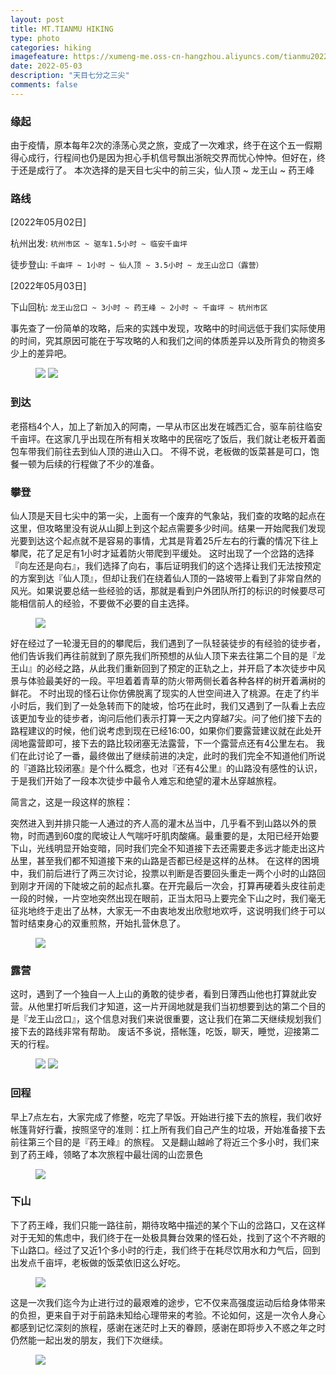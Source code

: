 ```yaml
---
layout: post
title: MT.TIANMU HIKING
type: photo
categories: hiking
imagefeature: https://xumeng-me.oss-cn-hangzhou.aliyuncs.com/tianmu2022/04-GrantView.jpeg
date: 2022-05-03
description: "天目七分之三尖"
comments: false
---
```


### 缘起

由于疫情，原本每年2次的涤荡心灵之旅，变成了一次难求，终于在这个五一假期得心成行，行程间也仍是因为担心手机信号飘出浙皖交界而忧心忡忡。但好在，终于还是成行了。
本次选择的是天目七尖中的前三尖，仙人顶 ~ 龙王山 ~ 药王峰


### 路线

[2022年05月02日]

杭州出发:  ```杭州市区 ~ 驱车1.5小时 ~ 临安千亩坪```

徒步登山: ```千亩坪 ~ 1小时 ~ 仙人顶 ~ 3.5小时 ~ 龙王山岔口（露营）``` 

[2022年05月03日]

下山回杭: ```龙王山岔口 ~ 3小时 ~ 药王峰 ~ 2小时 ~ 千亩坪 ~ 杭州市区```


事先查了一份简单的攻略，后来的实践中发现，攻略中的时间远低于我们实际使用的时间，究其原因可能在于写攻略的人和我们之间的体质差异以及所背负的物资多少上的差异吧。


<figure class="half">
	<a href="https://xumeng-me.oss-cn-hangzhou.aliyuncs.com/tianmu2022/01-Plan.png"><img src="https://xumeng-me.oss-cn-hangzhou.aliyuncs.com/tianmu2022/01-Plan.png"></a>
	<a href="https://xumeng-me.oss-cn-hangzhou.aliyuncs.com/tianmu2022/01-Gears.jpeg"><img src="https://xumeng-me.oss-cn-hangzhou.aliyuncs.com/tianmu2022/01-Gears.jpeg"></a>
</figure>


### 到达

老搭档4个人，加上了新加入的阿南，一早从市区出发在城西汇合，驱车前往临安千亩坪。在这家几乎出现在所有相关攻略中的民宿吃了饭后，我们就让老板开着面包车带我们前往去到仙人顶的进山入口。
不得不说，老板做的饭菜甚是可口，饱餐一顿为后续的行程做了不少的准备。


### 攀登

仙人顶是天目七尖中的第一尖，上面有一个废弃的气象站，我们查的攻略的起点在这里，但攻略里没有说从山脚上到这个起点需要多少时间。结果一开始爬我们发现光要到达这个起点就不是容易的事情，尤其是背着25斤左右的行囊的情况下往上攀爬，花了足足有1小时才延着防火带爬到平缓处。
这时出现了一个岔路的选择『向左还是向右』，我们选择了向右，事后证明我们的这个选择让我们无法按预定的方案到达『仙人顶』，但却让我们在绕着仙人顶的一路坡带上看到了非常自然的风光。如果说要总结一些经验的话，那就是看到户外团队所打的标识的时候要尽可能相信前人的经验，不要做不必要的自主选择。

<figure>
	<a href="https://xumeng-me.oss-cn-hangzhou.aliyuncs.com/tianmu2022/02-Climbing.jpeg"><img src="https://xumeng-me.oss-cn-hangzhou.aliyuncs.com/tianmu2022/02-Climbing.jpeg"></a>
</figure>


好在经过了一轮漫无目的的攀爬后，我们遇到了一队轻装徒步的有经验的徒步者，他们告诉我们再往前就到了原先我们所预想的从仙人顶下来去往第二个目的是『龙王山』的必经之路，从此我们重新回到了预定的正轨之上，并开启了本次徒步中风景与体验最美好的一段。平坦着着青草的防火带两侧长着各种各样的树开着满树的鲜花。
不时出现的怪石让你仿佛脱离了现实的人世空间进入了桃源。在走了约半小时后，我们到了一处急转而下的陡坡，恰巧在此时，我们又遇到了一队看上去应该更加专业的徒步者，询问后他们表示打算一天之内穿越7尖。问了他们接下去的路程建议的时候，他们说考虑到现在已经16:00，如果你们要露营建议就在此处开阔地露营即可，接下去的路比较闭塞无法露营，下一个露营点还有4公里左右。
我们在此讨论了一番，最终做出了继续前进的决定，此时的我们完全不知道他们所说的『道路比较闭塞』是个什么概念，也对『还有4公里』的山路没有感性的认识，于是我们开始了一段本次徒步中最令人难忘和绝望的灌木丛穿越旅程。

简言之，这是一段这样的旅程：

突然进入到并排只能一人通过的齐人高的灌木丛当中，几乎看不到山路以外的景物，时而遇到60度的爬坡让人气喘吁吁肌肉酸痛。最重要的是，太阳已经开始要下山，光线明显开始变暗，同时我们完全不知道接下去还需要走多远才能走出这片丛里，甚至我们都不知道接下来的山路是否都已经是这样的丛林。
在这样的困境中，我们前后进行了两三次讨论，投票以判断是否要回头重走一两个小时的山路回到刚才开阔的下陡坡之前的起点扎寨。在开完最后一次会，打算再硬着头皮往前走一段的时候，一片空地突然出现在眼前，正当太阳马上要完全下山之时，我们毫无征兆地终于走出了丛林，大家无一不由衷地发出欣慰地欢呼，这说明我们终于可以暂时结束身心的双重煎熬，开始扎营休息了。

<figure>
	<a href="https://xumeng-me.oss-cn-hangzhou.aliyuncs.com/tianmu2022/02-SitingonRock.jpeg"><img src="https://xumeng-me.oss-cn-hangzhou.aliyuncs.com/tianmu2022/02-SitingonRock.jpeg"></a>
</figure>


### 露营

这时，遇到了一个独自一人上山的勇敢的徒步者，看到日薄西山他也打算就此安营。从他里打听后我们才知道，这一片开阔地就是我们当初想要到达的第二个目的是『龙王山岔口』，这个信息对我们来说很重要，这让我们在第二天继续规划我们接下去的路线非常有帮助。
废话不多说，搭帐篷，吃饭，聊天，睡觉，迎接第二天的行程。

<figure class="half">
	<a href="https://xumeng-me.oss-cn-hangzhou.aliyuncs.com/tianmu2022/03-Tents.jpeg"><img src="https://xumeng-me.oss-cn-hangzhou.aliyuncs.com/tianmu2022/03-Tents.jpeg"></a>
	<a href="https://xumeng-me.oss-cn-hangzhou.aliyuncs.com/tianmu2022/03-InsideTent.jpeg"><img src="https://xumeng-me.oss-cn-hangzhou.aliyuncs.com/tianmu2022/03-InsideTent.jpeg"></a>
</figure>


### 回程

早上7点左右，大家完成了修整，吃完了早饭。开始进行接下去的旅程，我们收好帐篷背好行囊，按照坚守的准则：扛上所有我们自己产生的垃圾，开始准备接下去前往第三个目的是『药王峰』的旅程。
又是翻山越岭了将近三个多小时，我们来到了药王峰，领略了本次旅程中最壮阔的山峦景色

<figure>
	<a href="https://xumeng-me.oss-cn-hangzhou.aliyuncs.com/tianmu2022/04-GrantView.jpeg"><img src="https://xumeng-me.oss-cn-hangzhou.aliyuncs.com/tianmu2022/04-GrantView.jpeg"></a>
</figure>


### 下山

下了药王峰，我们只能一路往前，期待攻略中描述的某个下山的岔路口，又在这样对于无知的焦虑中，我们终于在一处极具舞台效果的怪石处，找到了这个不齐眼的下山路口。经过了又近1个多小时的行走，我们终于在耗尽饮用水和力气后，回到出发点千亩坪，老板做的饭菜依旧这么好吃。


<figure>
	<a href="https://xumeng-me.oss-cn-hangzhou.aliyuncs.com/tianmu2022/04-Finale.jpeg"><img src="https://xumeng-me.oss-cn-hangzhou.aliyuncs.com/tianmu2022/04-Finale.jpeg"></a>
</figure>


这是一次我们迄今为止进行过的最艰难的途步，它不仅来高强度运动后给身体带来的负担，更来自于对于前路未知给心理带来的考验。不论如何，这是一次令人身心都感到记忆深刻的旅程，感谢在迷茫时上天的眷顾，感谢在即将步入不惑之年之时仍然能一起出发的朋友，我们下次继续。


<figure>
	<a href="https://xumeng-me.oss-cn-hangzhou.aliyuncs.com/tianmu2022/05-RoutePath.jpeg"><img src="https://xumeng-me.oss-cn-hangzhou.aliyuncs.com/tianmu2022/05-RoutePath.jpeg"></a>
</figure>
